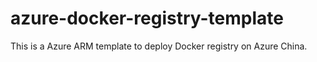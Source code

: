 # azure-docker-registry-template
This is a Azure ARM template to deploy Docker registry on Azure China.
